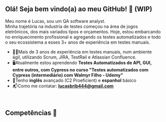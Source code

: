 ## Olá! Seja bem vindo(a) ao meu GitHub! :mag_right: (WIP)
 Meu nome é Lucas, sou um QA software analyst. <br>
 Minha trajetória na industria de testes começou na área de jogos eletrônicos, dos mais variados tipos e orçamentos. Hoje, estou embarcando no enriquecimento profissional e agregando os testes automatizados e todo o seu ecossistema a esses 3+ anos de experiência em testes manuais.

- :office_worker:Mais de 3 anos de experiência em testes manuais, num ambiente ágil, utilizando Scrum, JIRA, TestRail e Atlassian Confluence.
- :desktop_computer:Atualmente estou aprendendo **Testes Automatizados de API, GUI, entre outros, com Cypress no curso "Testes automatizados com Cypress (intermediário)
 com Walmyr Filho - Udemy"**
- :open_book:Tenho **inglês** avançado (C2 Proeficient) e **espanhol** básico
- :mailbox_with_mail:Como me contatar: **lucasbrib444@gmail.com**
<br>

## Competências :monocle_face:

